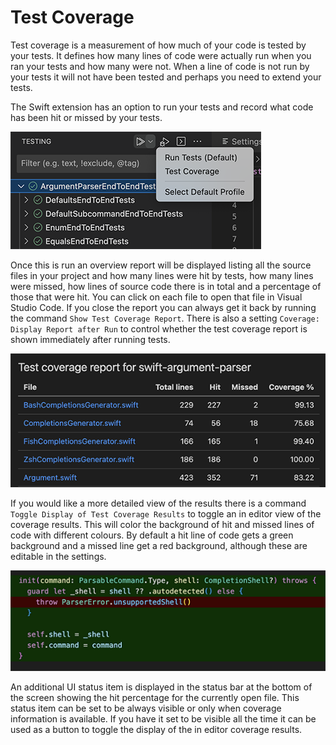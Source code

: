 # Test Coverage

Test coverage is a measurement of how much of your code is tested by your tests. It defines how many lines of code were actually run when you ran your tests and how many were not. When a line of code is not run by your tests it will not have been tested and perhaps you need to extend your tests.

The Swift extension has an option to run your tests and record what code has been hit or missed by your tests.

![](images/coverage-run.png)

Once this is run an overview report will be displayed listing all the source files in your project and how many lines were hit by tests, how many lines were missed, how lines of source code there is in total and a percentage of those that were hit. You can click on each file to open that file in Visual Studio Code. If you close the report you can always get it back by running the command `Show Test Coverage Report`. There is also a setting `Coverage: Display Report after Run` to control whether the test coverage report is shown immediately after running tests.

![](images/coverage-report.png)

If you would like a more detailed view of the results there is a command `Toggle Display of Test Coverage Results` to toggle an in editor view of the coverage results. This will color the background of hit and missed lines of code with different colours. By default a hit line of code gets a green background and a missed line get a red background, although these are editable in the settings. 

![](images/coverage-render.png)

An additional UI status item is displayed in the status bar at the bottom of the screen showing the hit percentage for the currently open file. This status item can be set to be always visible or only when coverage information is available. If you have it set to be visible all the time it can be used as a button to toggle the display of the in editor coverage results.  

